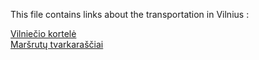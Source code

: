 This file contains links about the transportation in Vilnius :  

[Vilniečio kortelė](https://e.vilniusticket.lt/default.aspx?lang=en)  
[Maršrutų tvarkaraščiai](http://stops.lt/vilnius/#vilnius/map)  
